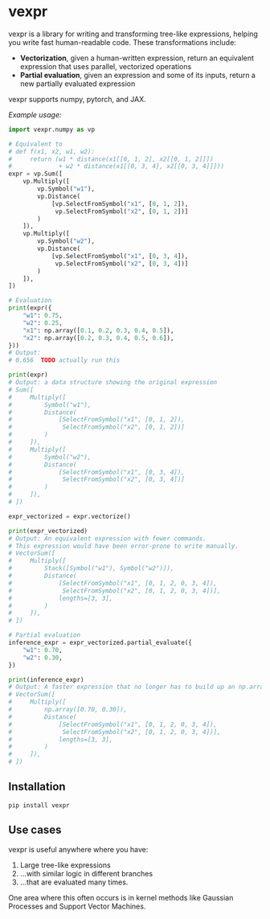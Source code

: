 # vexpr

vexpr is a library for writing and transforming tree-like expressions, helping you write fast human-readable code. These transformations include:

- **Vectorization**, given a human-written expression, return an equivalent expression that uses parallel, vectorized operations
- **Partial evaluation**, given an expression and some of its inputs, return a new partially evaluated expression

vexpr supports numpy, pytorch, and JAX.

*Example usage:*

```python
import vexpr.numpy as vp

# Equivalent to
# def f(x1, x2, w1, w2):
#     return (w1 * distance(x1[[0, 1, 2], x2[[0, 1, 2]]])
#             + w2 * distance(x1[[0, 3, 4], x2[[0, 3, 4]]]))
expr = vp.Sum([
    vp.Multiply([
        vp.Symbol("w1"),
        vp.Distance(
            [vp.SelectFromSymbol("x1", [0, 1, 2]),
             vp.SelectFromSymbol("x2", [0, 1, 2])]
        )
    ]),
    vp.Multiply([
        vp.Symbol("w2"),
        vp.Distance(
            [vp.SelectFromSymbol("x1", [0, 3, 4]),
             vp.SelectFromSymbol("x2", [0, 3, 4])]
        )
    ]),
])

# Evaluation
print(expr({
    "w1": 0.75,
    "w2": 0.25,
    "x1": np.array([0.1, 0.2, 0.3, 0.4, 0.5]),
    "x2": np.array([0.2, 0.3, 0.4, 0.5, 0.6]),
}))
# Output:
# 0.656  TODO actually run this

print(expr)
# Output: a data structure showing the original expression
# Sum([
#     Multiply([
#         Symbol("w1"),
#         Distance(
#             [SelectFromSymbol("x1", [0, 1, 2]),
#              SelectFromSymbol("x2", [0, 1, 2])]
#         )
#     ]),
#     Multiply([
#         Symbol("w2"),
#         Distance(
#             [SelectFromSymbol("x1", [0, 3, 4]),
#              SelectFromSymbol("x2", [0, 3, 4])]
#         )
#     ]),
# ])

expr_vectorized = expr.vectorize()

print(expr_vectorized)
# Output: An equivalent expression with fewer commands.
# This expression would have been error-prone to write manually.
# VectorSum([
#     Multiply([
#         Stack([Symbol("w1"), Symbol("w2")]),
#         Distance(
#             [SelectFromSymbol("x1", [0, 1, 2, 0, 3, 4]),
#              SelectFromSymbol("x2", [0, 1, 2, 0, 3, 4])],
#             lengths=[3, 3],
#         )
#     ]),
# ])

# Partial evaluation
inference_expr = expr_vectorized.partial_evaluate({
    "w1": 0.70,
    "w2": 0.30,
})

print(inference_expr)
# Output: A faster expression that no longer has to build up an np.array on every execution.
# VectorSum([
#     Multiply([
#         np.array([0.70, 0.30]),
#         Distance(
#             [SelectFromSymbol("x1", [0, 1, 2, 0, 3, 4]),
#              SelectFromSymbol("x2", [0, 1, 2, 0, 3, 4])],
#             lengths=[3, 3],
#         )
#     ]),
# ])
```

## Installation

```
pip install vexpr
```


## Use cases

vexpr is useful anywhere where you have:

1. Large tree-like expressions
2. ...with similar logic in different branches
3. ...that are evaluated many times.

One area where this often occurs is in kernel methods like Gaussian Processes and Support Vector Machines.

